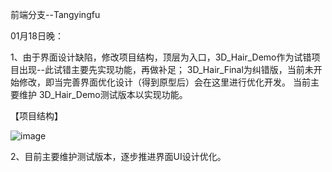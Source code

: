 前端分支--Tangyingfu

01月18日晚：

1、由于界面设计缺陷，修改项目结构，顶层为入口，3D_Hair_Demo作为试错项目出现--此试错主要先实现功能，再做补足；
3D_Hair_Final为纠错版，当前未开始修改，即当完善界面优化设计（得到原型后）会在这里进行优化开发。
当前主要维护 3D_Hair_Demo测试版本以实现功能。

【项目结构】

![image](https://user-images.githubusercontent.com/81294772/149954829-bac21463-531b-4031-b22d-dbe808a0e06d.png)


2、目前主要维护测试版本，逐步推进界面UI设计优化。

